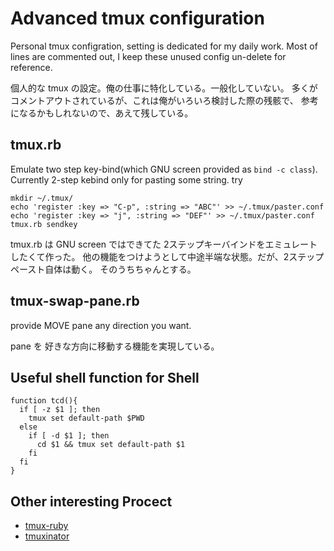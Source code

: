 Advanced tmux configuration
==================================
Personal tmux configration, setting is dedicated for my daily work.
Most of lines are commented out, I keep these unused config un-delete for reference.

個人的な tmux の設定。俺の仕事に特化している。一般化していない。
多くがコメントアウトされているが、これは俺がいろいろ検討した際の残骸で、
参考になるかもしれないので、あえて残している。

## tmux.rb
Emulate two step key-bind(which GNU screen provided as `bind -c class`).
Currently 2-step kebind only for pasting some string.
try

    mkdir ~/.tmux/
    echo 'register :key => "C-p", :string => "ABC"' >> ~/.tmux/paster.conf
    echo 'register :key => "j", :string => "DEF"' >> ~/.tmux/paster.conf
    tmux.rb sendkey


tmux.rb は GNU screen ではできてた 2ステップキーバインドをエミュレートしたくて作った。
他の機能をつけようとして中途半端な状態。だが、2ステップペースト自体は動く。
そのうちちゃんとする。

## tmux-swap-pane.rb
provide MOVE pane any direction you want.

pane を 好きな方向に移動する機能を実現している。

## Useful shell function for Shell

    function tcd(){
      if [ -z $1 ]; then
        tmux set default-path $PWD
      else
        if [ -d $1 ]; then
          cd $1 && tmux set default-path $1
        fi
      fi
    }

## Other interesting Procect
* [tmux-ruby](https://github.com/dominikh/tmux-ruby)
* [tmuxinator](https://github.com/aziz/tmuxinator)
